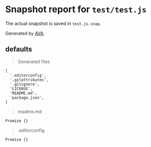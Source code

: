 # Snapshot report for `test/test.js`

The actual snapshot is saved in `test.js.snap`.

Generated by [AVA](https://ava.li).

## defaults

> Generated files

    [
      '.editorconfig',
      '.gitattributes',
      '.gitignore',
      'LICENSE',
      'README.md',
      'package.json',
    ]

> readme.md

    Promise {}

> .editorconfig

    Promise {}
